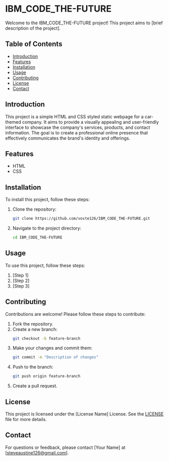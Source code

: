 # IBM_CODE_THE-FUTURE

Welcome to the IBM_CODE_THE-FUTURE project! This project aims to [brief description of the project].

## Table of Contents

- [Introduction](#introduction)
- [Features](#features)
- [Installation](#installation)
- [Usage](#usage)
- [Contributing](#contributing)
- [License](#license)
- [Contact](#contact)

## Introduction

This project is a simple HTML and CSS styled static webpage for a car-themed company. It aims to provide a visually appealing and user-friendly interface to showcase the company's services, products, and contact information. The goal is to create a professional online presence that effectively communicates the brand's identity and offerings.

## Features

- HTML
- CSS

## Installation

To install this project, follow these steps:

1. Clone the repository:
    ```bash
    git clone https://github.com/voste126/IBM_CODE_THE-FUTURE.git
    ```
2. Navigate to the project directory:
    ```bash
    cd IBM_CODE_THE-FUTURE
    ```

## Usage

To use this project, follow these steps:

1. [Step 1]
2. [Step 2]
3. [Step 3]

## Contributing

Contributions are welcome! Please follow these steps to contribute:

1. Fork the repository.
2. Create a new branch:
    ```bash
    git checkout -b feature-branch
    ```
3. Make your changes and commit them:
    ```bash
    git commit -m "Description of changes"
    ```
4. Push to the branch:
    ```bash
    git push origin feature-branch
    ```
5. Create a pull request.

## License

This project is licensed under the [License Name] License. See the [LICENSE](LICENSE) file for more details.

## Contact

For questions or feedback, please contact [Your Name] at [steveaustine126@gmail.com].
